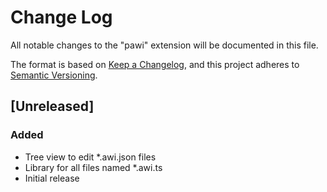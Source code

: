 # Change Log

All notable changes to the "pawi" extension will be documented in this file.

The format is based on [Keep a
Changelog](https://keepachangelog.com/en/1.0.0/), and this project adheres to
[Semantic Versioning](https://semver.org/spec/v2.0.0.html).

## [Unreleased]

### Added

- Tree view to edit \*.awi.json files
- Library for all files named \*.awi.ts
- Initial release
